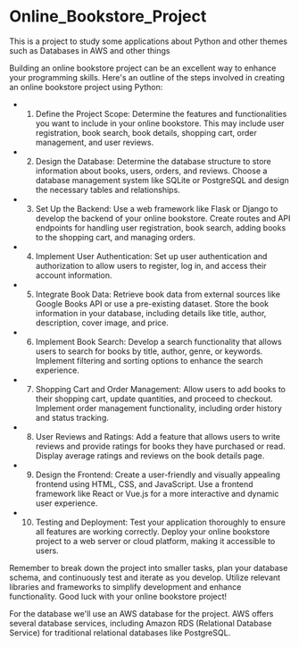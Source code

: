 # Online_Bookstore_Project
This is a project to study some applications about Python and other themes such as Databases in AWS and other things

Building an online bookstore project can be an excellent way to enhance your programming skills. Here's an outline of the steps involved in creating an online bookstore project using Python:

- 1. Define the Project Scope: Determine the features and functionalities you want to include in your online bookstore. This may include user registration, book search, book details, shopping cart, order management, and user reviews.

- 2. Design the Database: Determine the database structure to store information about books, users, orders, and reviews. Choose a database management system like SQLite or PostgreSQL and design the necessary tables and relationships.

- 3. Set Up the Backend: Use a web framework like Flask or Django to develop the backend of your online bookstore. Create routes and API endpoints for handling user registration, book search, adding books to the shopping cart, and managing orders.

- 4. Implement User Authentication: Set up user authentication and authorization to allow users to register, log in, and access their account information.

- 5. Integrate Book Data: Retrieve book data from external sources like Google Books API or use a pre-existing dataset. Store the book information in your database, including details like title, author, description, cover image, and price.

- 6. Implement Book Search: Develop a search functionality that allows users to search for books by title, author, genre, or keywords. Implement filtering and sorting options to enhance the search experience.

- 7. Shopping Cart and Order Management: Allow users to add books to their shopping cart, update quantities, and proceed to checkout. Implement order management functionality, including order history and status tracking.

- 8. User Reviews and Ratings: Add a feature that allows users to write reviews and provide ratings for books they have purchased or read. Display average ratings and reviews on the book details page.

- 9. Design the Frontend: Create a user-friendly and visually appealing frontend using HTML, CSS, and JavaScript. Use a frontend framework like React or Vue.js for a more interactive and dynamic user experience.

- 10. Testing and Deployment: Test your application thoroughly to ensure all features are working correctly. Deploy your online bookstore project to a web server or cloud platform, making it accessible to users.

Remember to break down the project into smaller tasks, plan your database schema, and continuously test and iterate as you develop. Utilize relevant libraries and frameworks to simplify development and enhance functionality. Good luck with your online bookstore project!

For the database we'll use an AWS database for the project. AWS offers several database services, including Amazon RDS (Relational Database Service) for traditional relational databases like PostgreSQL.


